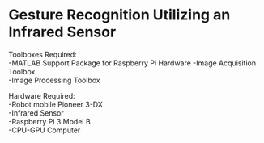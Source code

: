 # Gesture Recognition Utilizing an Infrared Sensor

Toolboxes Required:  
-MATLAB Support Package for Raspberry Pi Hardware
-Image Acquisition Toolbox  
-Image Processing Toolbox  

Hardware Required:  
-Robot mobile Pioneer 3-DX  
-Infrared Sensor  
-Raspberry Pi 3 Model B  
-CPU-GPU Computer  
